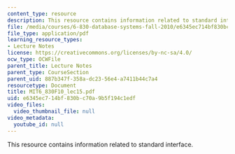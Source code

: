 ```yaml
---
content_type: resource
description: This resource contains information related to standard interface.
file: /media/courses/6-830-database-systems-fall-2010/e6345ec714bf830bc70a9b5f194c1edf_MIT6_830F10_lec15.pdf
file_type: application/pdf
learning_resource_types:
- Lecture Notes
license: https://creativecommons.org/licenses/by-nc-sa/4.0/
ocw_type: OCWFile
parent_title: Lecture Notes
parent_type: CourseSection
parent_uid: 887b347f-358a-dc23-56e4-a7411b44c7a4
resourcetype: Document
title: MIT6_830F10_lec15.pdf
uid: e6345ec7-14bf-830b-c70a-9b5f194c1edf
video_files:
  video_thumbnail_file: null
video_metadata:
  youtube_id: null
---
```

This resource contains information related to standard interface.